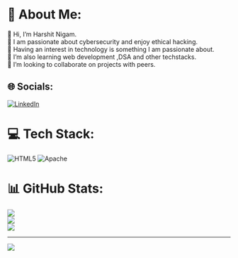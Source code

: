 # 💫 About Me:
👋 Hi, I’m Harshit Nigam.<br>🌱 I am passionate about cybersecurity and enjoy ethical hacking.<br>👀 Having an interest in technology is something I am passionate about.<br>🌱 I’m also learning web development ,DSA and other techstacks.<br>💞️ I’m looking to collaborate on projects with peers.


## 🌐 Socials:
[![LinkedIn](https://img.shields.io/badge/LinkedIn-%230077B5.svg?logo=linkedin&logoColor=white)](https://linkedin.com/in/https://www.linkedin.com/in/harshit-nigam-cs/) 

# 💻 Tech Stack:
![HTML5](https://img.shields.io/badge/html5-%23E34F26.svg?style=flat&logo=html5&logoColor=white) ![Apache](https://img.shields.io/badge/apache-%23D42029.svg?style=flat&logo=apache&logoColor=white)
# 📊 GitHub Stats:
![](https://github-readme-stats.vercel.app/api?username=thehncoder&theme=dark&hide_border=false&include_all_commits=false&count_private=false)<br/>
![](https://nirzak-streak-stats.vercel.app/?user=thehncoder&theme=dark&hide_border=false)<br/>
![](https://github-readme-stats.vercel.app/api/top-langs/?username=thehncoder&theme=dark&hide_border=false&include_all_commits=false&count_private=false&layout=compact)

---
[![](https://visitcount.itsvg.in/api?id=thehncoder&icon=0&color=0)](https://visitcount.itsvg.in)

<!-- Proudly created with GPRM ( https://gprm.itsvg.in ) -->
